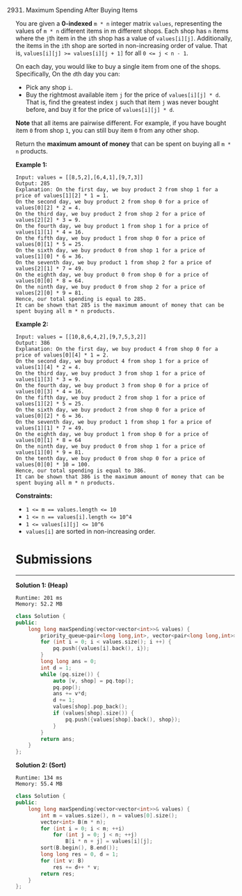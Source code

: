 2931. Maximum Spending After Buying Items

You are given a **0-indexed** `m * n` integer matrix `values`, representing the values of `m * n` different items in m different shops. Each shop has `n` items where the `j`th item in the `i`th shop has a value of `values[i][j]`. Additionally, the items in the `i`th shop are sorted in non-increasing order of value. That is, `values[i][j] >= values[i][j + 1]` for all `0 <= j < n - 1`.

On each day, you would like to buy a single item from one of the shops. Specifically, On the `d`th day you can:

* Pick any shop `i`.
* Buy the rightmost available item `j` for the price of `values[i][j] * d`. That is, find the greatest index `j` such that item `j` was never bought before, and buy it for the price of `values[i][j] * d`.

**Note** that all items are pairwise different. For example, if you have bought item `0` from shop `1`, you can still buy item `0` from any other shop.

Return the **maximum amount of money** that can be spent on buying all `m * n` products.

 

**Example 1:**
```
Input: values = [[8,5,2],[6,4,1],[9,7,3]]
Output: 285
Explanation: On the first day, we buy product 2 from shop 1 for a price of values[1][2] * 1 = 1.
On the second day, we buy product 2 from shop 0 for a price of values[0][2] * 2 = 4.
On the third day, we buy product 2 from shop 2 for a price of values[2][2] * 3 = 9.
On the fourth day, we buy product 1 from shop 1 for a price of values[1][1] * 4 = 16.
On the fifth day, we buy product 1 from shop 0 for a price of values[0][1] * 5 = 25.
On the sixth day, we buy product 0 from shop 1 for a price of values[1][0] * 6 = 36.
On the seventh day, we buy product 1 from shop 2 for a price of values[2][1] * 7 = 49.
On the eighth day, we buy product 0 from shop 0 for a price of values[0][0] * 8 = 64.
On the ninth day, we buy product 0 from shop 2 for a price of values[2][0] * 9 = 81.
Hence, our total spending is equal to 285.
It can be shown that 285 is the maximum amount of money that can be spent buying all m * n products. 
```

**Example 2:**
```
Input: values = [[10,8,6,4,2],[9,7,5,3,2]]
Output: 386
Explanation: On the first day, we buy product 4 from shop 0 for a price of values[0][4] * 1 = 2.
On the second day, we buy product 4 from shop 1 for a price of values[1][4] * 2 = 4.
On the third day, we buy product 3 from shop 1 for a price of values[1][3] * 3 = 9.
On the fourth day, we buy product 3 from shop 0 for a price of values[0][3] * 4 = 16.
On the fifth day, we buy product 2 from shop 1 for a price of values[1][2] * 5 = 25.
On the sixth day, we buy product 2 from shop 0 for a price of values[0][2] * 6 = 36.
On the seventh day, we buy product 1 from shop 1 for a price of values[1][1] * 7 = 49.
On the eighth day, we buy product 1 from shop 0 for a price of values[0][1] * 8 = 64
On the ninth day, we buy product 0 from shop 1 for a price of values[1][0] * 9 = 81.
On the tenth day, we buy product 0 from shop 0 for a price of values[0][0] * 10 = 100.
Hence, our total spending is equal to 386.
It can be shown that 386 is the maximum amount of money that can be spent buying all m * n products.
```

**Constraints:**

* `1 <= m == values.length <= 10`
* `1 <= n == values[i].length <= 10^4`
* `1 <= values[i][j] <= 10^6`
* `values[i]` are sorted in non-increasing order.

# Submissions
---
**Solution 1: (Heap)**
```
Runtime: 201 ms
Memory: 52.2 MB
```
```c++
class Solution {
public:
    long long maxSpending(vector<vector<int>>& values) {
        priority_queue<pair<long long,int>, vector<pair<long long,int>>, greater<pair<long long,int>>> pq;
        for (int i = 0; i < values.size(); i ++) {
            pq.push({values[i].back(), i});
        }
        long long ans = 0;
        int d = 1;
        while (pq.size()) {
            auto [v, shop] = pq.top();
            pq.pop();
            ans += v*d;
            d += 1;
            values[shop].pop_back();
            if (values[shop].size()) {
                pq.push({values[shop].back(), shop});
            }
        }
        return ans;
    }
};
```

**Solution 2: (Sort)**
```
Runtime: 134 ms
Memory: 55.4 MB
```
```c++
class Solution {
public:
    long long maxSpending(vector<vector<int>>& values) {
        int m = values.size(), n = values[0].size();
        vector<int> B(m * n);
        for (int i = 0; i < m; ++i)
            for (int j = 0; j < n; ++j)
                B[i * n + j] = values[i][j];
        sort(B.begin(), B.end());
        long long res = 0, d = 1;
        for (int v: B)
            res += d++ * v;
        return res;
    }
};
```
